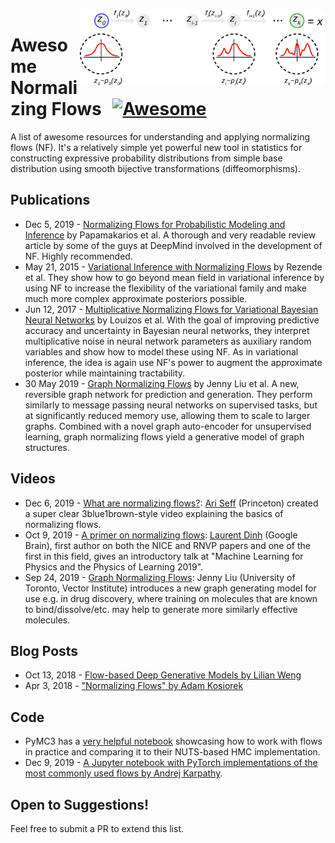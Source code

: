 <img src="normalizing-flow.svg" alt="Normalizing Flow" align="right" height="120">

# Awesome Normalizing Flows &thinsp; [![Awesome](https://cdn.rawgit.com/sindresorhus/awesome/d7305f38d29fed78fa85652e3a63e154dd8e8829/media/badge.svg)](https://github.com/sindresorhus/awesome)

A list of awesome resources for understanding and applying normalizing flows (NF). It's a relatively simple yet powerful new tool in statistics for constructing expressive probability distributions from simple base distribution using smooth bijective transformations (diffeomorphisms).

## Publications

- Dec 5, 2019 - [Normalizing Flows for Probabilistic Modeling and Inference](https://arxiv.org/abs/1912.02762) by Papamakarios et al. A thorough and very readable review article by some of the guys at DeepMind involved in the development of NF. Highly recommended.
- May 21, 2015 - [Variational Inference with Normalizing Flows](https://arxiv.org/abs/1505.05770) by Rezende et al. They show how to go beyond mean field in variational inference by using NF to increase the flexibility of the variational family and make much more complex approximate posteriors possible.
- Jun 12, 2017 - [Multiplicative Normalizing Flows for Variational Bayesian Neural Networks](https://arxiv.org/abs/1703.01961) by Louizos et al. With the goal of improving predictive accuracy and uncertainty in Bayesian neural networks, they interpret multiplicative noise in neural network parameters as auxiliary random variables and show how to model these using NF. As in variational inference, the idea is again use NF's power to augment the approximate posterior while maintaining tractability.
- 30 May 2019 - [Graph Normalizing Flows](https://arxiv.org/abs/1905.13177) by Jenny Liu et al. A new, reversible graph network for prediction and generation. They perform similarly to message passing neural networks on supervised tasks, but at significantly reduced memory use, allowing them to scale to larger graphs. Combined with a novel graph auto-encoder for unsupervised learning, graph normalizing flows yield a generative model of graph structures.

## Videos

- Dec 6, 2019 - [What are normalizing flows?](https://youtu.be/i7LjDvsLWCg): [Ari Seff](https://cs.princeton.edu/~aseff) (Princeton) created a super clear 3blue1brown-style video explaining the basics of normalizing flows.
- Oct 9, 2019 - [A primer on normalizing flows](https://youtu.be/P4Ta-TZPVi0): [Laurent Dinh](https://laurent-dinh.github.io) (Google Brain), first author on both the NICE and RNVP papers and one of the first in this field, gives an introductory talk at "Machine Learning for Physics and the Physics of Learning 2019".
- Sep 24, 2019 - [Graph Normalizing Flows](https://youtu.be/frMPP30QQgY): Jenny Liu (University of Toronto, Vector Institute) introduces a new graph generating model for use e.g. in drug discovery, where training on molecules that are known to bind/dissolve/etc. may help to generate more similarly effective molecules.

## Blog Posts

- Oct 13, 2018 - [Flow-based Deep Generative Models by Lilian Weng](https://lilianweng.github.io/lil-log/2018/10/13/flow-based-deep-generative-models)
- Apr 3, 2018 - ["Normalizing Flows" by Adam Kosiorek](https://akosiorek.github.io/ml/2018/04/03/norm_flows.html)

## Code

- PyMC3 has a [very helpful notebook](https://docs.pymc.io/notebooks/normalizing_flows_overview.html) showcasing how to work with flows in practice and comparing it to their NUTS-based HMC implementation.
- Dec 9, 2019 - [A Jupyter notebook with PyTorch implementations of the most commonly used flows by Andrej Karpathy](https://github.com/karpathy/pytorch-normalizing-flows).

## Open to Suggestions!

Feel free to submit a PR to extend this list.
